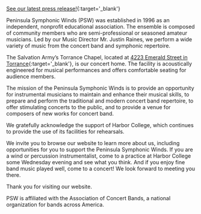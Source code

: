 [See our latest press release!](press_release_5_2018.pdf){:target='_blank'}

Peninsula Symphonic Winds (PSW) was established in 1996 as an independent, nonprofit educational association. The ensemble is composed of community members who are semi-professional or seasoned amateur musicians. Led by our Music Director Mr. Justin Raines, we perform a wide variety of music from the concert band and symphonic repertoire.

The Salvation Army’s Torrance Chapel, located at [4223 Emerald Street in Torrance](https://www.google.com/maps/place/4223+Emerald+St,+Torrance,+CA+90503/@33.8419126,-118.360556,17z/data=!4m5!3m4!1s0x80c2b4ce2cc5aa61:0x6abc70f83a67c2f1!8m2!3d33.8419126!4d-118.3583673){:target='_blank'}, is our concert home.  The facility is acoustically engineered for musical performances and offers comfortable seating for audience members.

The mission of the Peninsula Symphonic Winds is to provide an opportunity for instrumental musicians to maintain and enhance their musical skills, to prepare and perform the traditional and modern concert band repertoire, to offer stimulating concerts to the public, and to provide a venue for composers of new works for concert band.

We gratefully acknowledge the support of Harbor College, which continues to provide the use of its facilities for rehearsals.

We invite you to browse our website to learn more about us, including opportunities for you to support the Peninsula Symphonic Winds. If you are a wind or percussion instrumentalist, come to a practice at Harbor College some Wednesday evening and see what you think.  And if you enjoy fine band music played well, come to a concert! We look forward to meeting you there.

Thank you for visiting our website.

PSW is affiliated with the Association of Concert Bands, a national organization for bands across America.